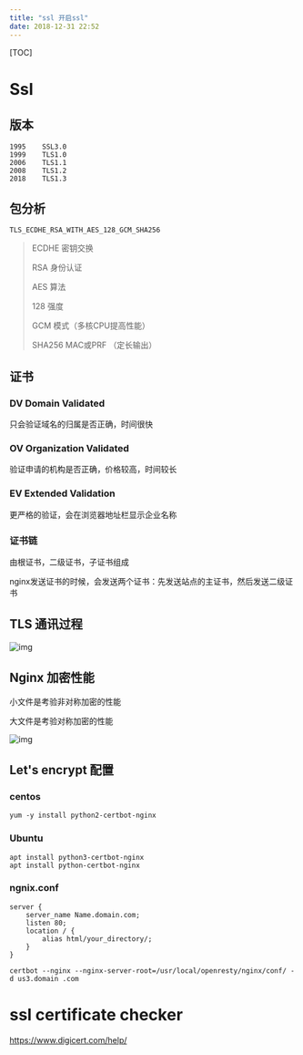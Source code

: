 ```yaml
---
title: "ssl 开启ssl"
date: 2018-12-31 22:52
---
```



[TOC]



# Ssl 

## 版本

```
1995	SSL3.0
1999	TLS1.0
2006	TLS1.1
2008	TLS1.2
2018	TLS1.3
```



## 包分析

```
TLS_ECDHE_RSA_WITH_AES_128_GCM_SHA256
```

> ECDHE	密钥交换
>
> RSA		身份认证
>
> AES		算法
>
> 128		强度
>
> GCM	模式（多核CPU提高性能）
>
> SHA256	MAC或PRF （定长输出）





## 证书

### DV Domain Validated

只会验证域名的归属是否正确，时间很快



### OV Organization Validated

验证申请的机构是否正确，价格较高，时间较长



### EV Extended Validation

更严格的验证，会在浏览器地址栏显示企业名称



### 证书链

由根证书，二级证书，子证书组成

nginx发送证书的时候，会发送两个证书：先发送站点的主证书，然后发送二级证书



## TLS 通讯过程

![img](https://cdn.pbrd.co/images/HUig3UN.png)





## Nginx 加密性能

小文件是考验非对称加密的性能

大文件是考验对称加密的性能

![img](https://cdn.pbrd.co/images/HUieoK5.png)











## Let's encrypt 配置

### centos

```
yum -y install python2-certbot-nginx
```

### Ubuntu

```
apt install python3-certbot-nginx
apt install python-certbot-nginx
```



### ngnix.conf

```
server {
    server_name Name.domain.com;
    listen 80;
    location / {
        alias html/your_directory/;
    }
}
```



```
certbot --nginx --nginx-server-root=/usr/local/openresty/nginx/conf/ -d us3.domain .com
```





# ssl certificate checker

https://www.digicert.com/help/

